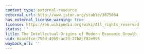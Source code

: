 ```yaml
---
content_type: external-resource
external_url: http://www.jstor.org/stable/3875064
has_external_license_warning: true
license: https://en.wikipedia.org/wiki/All_rights_reserved
status: ''
title: The Intellectual Origins of Modern Economic Growth
uid: 6aacdfce-750d-49b9-ac2d-27b8cf82e995
wayback_url: ''
---
```

